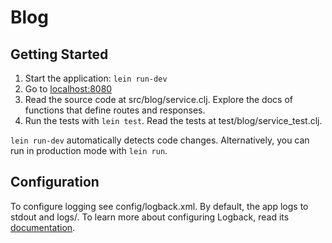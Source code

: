 # Blog

## Getting Started

1. Start the application: `lein run-dev`
2. Go to [localhost:8080](http://localhost:8080/)
3. Read the source code at src/blog/service.clj. Explore the docs of functions
   that define routes and responses.
4. Run the tests with `lein test`. Read the tests at test/blog/service_test.clj.

`lein run-dev` automatically detects code changes. Alternatively, you can run in production mode with `lein run`.

## Configuration

To configure logging see config/logback.xml. By default, the app logs to stdout and logs/.
To learn more about configuring Logback, read its [documentation](http://logback.qos.ch/documentation.html).



